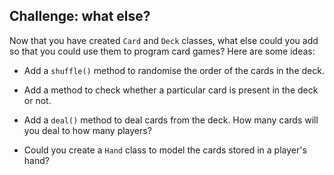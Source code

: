 ## Challenge: what else?

Now that you have created `Card` and `Deck` classes, what else could you add so that you could use them to program card games? Here are some ideas:

+ Add a `shuffle()` method to randomise the order of the cards in the deck.

+ Add a method to check whether a particular card is present in the deck or not.

+ Add a `deal()` method to deal cards from the deck. How many cards will you deal to how many players?

+ Could you create a `Hand` class to model the cards stored in a player's hand?
